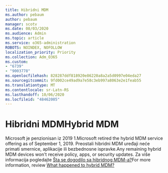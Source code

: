 ```yaml
---
title: Hibridni MDM
ms.author: pebaum
author: pebaum
manager: scotv
ms.date: 08/03/2020
ms.audience: Admin
ms.topic: article
ms.service: o365-administration
ROBOTS: NOINDEX, NOFOLLOW
localization_priority: Priority
ms.collection: Adm_O365
ms.custom:
- "6739"
- "9003778"
ms.openlocfilehash: 828287ddf818920e86220a8a2a5d0997e04eda27
ms.sourcegitcommit: 9fd002ce49ad9a7e58c3eb997a8063e2e1feab55
ms.translationtype: MT
ms.contentlocale: sr-Latn-RS
ms.lasthandoff: 10/06/2020
ms.locfileid: "48462005"
---
```

# <a name="hybrid-mdm"></a><span data-ttu-id="d7284-102">Hibridni MDM</span><span class="sxs-lookup"><span data-stu-id="d7284-102">Hybrid MDM</span></span>

<span data-ttu-id="d7284-103">Microsoft je penzionisan iz 2019 1.</span><span class="sxs-lookup"><span data-stu-id="d7284-103">Microsoft retired the hybrid MDM service offering as of September 1, 2019.</span></span> <span data-ttu-id="d7284-104">Preostali hibridni MDM uređaji neće primati smernice, aplikacije ili bezbednosne ispravke.</span><span class="sxs-lookup"><span data-stu-id="d7284-104">Any remaining hybrid MDM devices won't receive policy, apps, or security updates.</span></span> <span data-ttu-id="d7284-105">Za više informacija pogledajte [Šta se dogodilo sa hibridnog MDM-a?](https://docs.microsoft.com/configmgr/mdm/understand/what-happened-to-hybrid)</span><span class="sxs-lookup"><span data-stu-id="d7284-105">For more information, review [What happened to hybrid MDM?](https://docs.microsoft.com/configmgr/mdm/understand/what-happened-to-hybrid)</span></span>